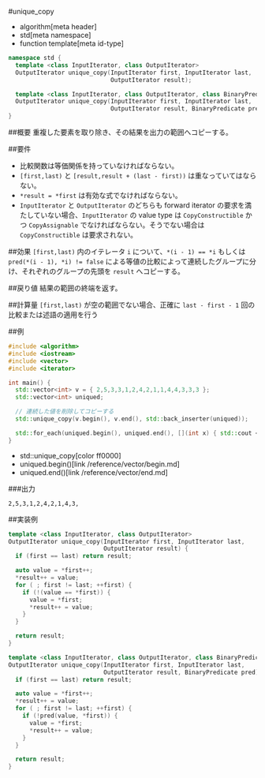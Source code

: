 #unique_copy
* algorithm[meta header]
* std[meta namespace]
* function template[meta id-type]

```cpp
namespace std {
  template <class InputIterator, class OutputIterator>
  OutputIterator unique_copy(InputIterator first, InputIterator last,
                             OutputIterator result);

  template <class InputIterator, class OutputIterator, class BinaryPredicate>
  OutputIterator unique_copy(InputIterator first, InputIterator last,
                             OutputIterator result, BinaryPredicate pred);
}
```

##概要
重複した要素を取り除き、その結果を出力の範囲へコピーする。


##要件
- 比較関数は等価関係を持っていなければならない。
- `[first,last)` と `[result,result + (last - first))` は重なっていてはならない。
- `*result = *first` は有効な式でなければならない。
- `InputIterator` と `OutputIterator` のどちらも forward iterator の要求を満たしていない場合、`InputIterator` の value type は `CopyConstructible` かつ `CopyAssignable` でなければならない。そうでない場合は `CopyConstructible` は要求されない。


##効果
`[first,last)` 内のイテレータ `i` について、`*(i - 1) == *i` もしくは `pred(*(i - 1), *i) != false` による等値の比較によって連続したグループに分け、それぞれのグループの先頭を `result` へコピーする。


##戻り値
結果の範囲の終端を返す。


##計算量
`[first,last)` が空の範囲でない場合、正確に `last - first - 1` 回の比較または述語の適用を行う


##例
```cpp
#include <algorithm>
#include <iostream>
#include <vector>
#include <iterator>

int main() {
  std::vector<int> v = { 2,5,3,3,1,2,4,2,1,1,4,4,3,3,3 };
  std::vector<int> uniqued;

  // 連続した値を削除してコピーする
  std::unique_copy(v.begin(), v.end(), std::back_inserter(uniqued));

  std::for_each(uniqued.begin(), uniqued.end(), [](int x) { std::cout << x << ","; });
}
```
* std::unique_copy[color ff0000]
* uniqued.begin()[link /reference/vector/begin.md]
* uniqued.end()[link /reference/vector/end.md]

###出力
```
2,5,3,1,2,4,2,1,4,3,
```


##実装例
```cpp
template <class InputIterator, class OutputIterator>
OutputIterator unique_copy(InputIterator first, InputIterator last,
                           OutputIterator result) {
  if (first == last) return result;

  auto value = *first++;
  *result++ = value;
  for ( ; first != last; ++first) {
    if (!(value == *first)) {
      value = *first;
      *result++ = value;
    }
  }

  return result;
}

template <class InputIterator, class OutputIterator, class BinaryPredicate>
OutputIterator unique_copy(InputIterator first, InputIterator last,
                           OutputIterator result, BinaryPredicate pred) {
  if (first == last) return result;

  auto value = *first++;
  *result++ = value;
  for ( ; first != last; ++first) {
    if (!pred(value, *first)) {
      value = *first;
      *result++ = value;
    }
  }

  return result;
}
```

